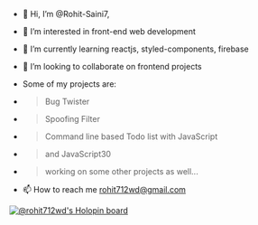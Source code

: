 - 👋 Hi, I’m @Rohit-Saini7,
- 👀 I’m interested in front-end web development
- 🌱 I’m currently learning reactjs, styled-components, firebase 
- 💞️ I’m looking to collaborate on frontend projects

- Some of my projects are:
- > Bug Twister
- > Spoofing Filter
- > Command line based Todo list with JavaScript
- > and JavaScript30

- > working on some other projects as well...

- 📫 How to reach me rohit712wd@gmail.com

[![@rohit712wd's Holopin board](https://holopin.me/rohit712wd)](https://holopin.io/@rohit712wd)
